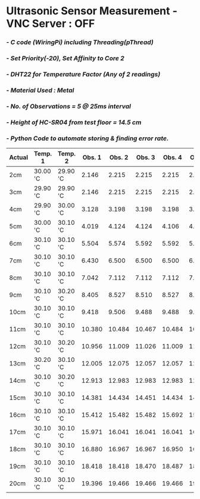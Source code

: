 # **Ultrasonic Sensor Measurement - VNC Server : OFF**
### *- C code (WiringPi) including Threading(pThread)*
### *- Set Priority(-20), Set Affinity to Core 2*
### *- DHT22 for Temperature Factor (Any of 2 readings)*
### *- Material Used : Metal*
### *- No. of Observations = 5 @ 25ms interval*
### *- Height of HC-SR04 from test floor = 14.5 cm*
### *- Python Code to automate storing & finding error rate.*

Actual | Temp. 1 | Temp. 2 | Obs. 1 | Obs. 2 | Obs. 3 | Obs. 4 | Obs. 5 | Repeat Count | Repeat Value | Error Rate
---- | ---- | ---- | ---- | ---- | ---- | ---- | ----| ---- | ---- | ---- 
 2cm | 30.00 'C | 29.90 'C | 2.146 | 2.215 | 2.215 | 2.215 | 2.215 | 4 | 2.215 | 0.215
 3cm | 29.90 'C | 29.90 'C | 2.146 | 2.215 | 2.215 | 2.215 | 2.215 | 4 | 2.215 | -0.785
 4cm | 29.90 'C | 30.00 'C | 3.128 | 3.198 | 3.198 | 3.198 | 3.198 | 4 | 3.197 | -0.803
 5cm | 30.00 'C | 30.10 'C | 4.019 | 4.124 | 4.124 | 4.106 | 4.106 | 2 | 4.123 | -0.877
 6cm | 30.10 'C | 30.10 'C | 5.504 | 5.574 | 5.592 | 5.592 | 5.592 | 3 | 5.591 | -0.409
 7cm | 30.10 'C | 30.10 'C | 6.430 | 6.500 | 6.500 | 6.500 | 6.500 | 4 | 6.500 | -0.5
 8cm | 30.10 'C | 30.10 'C | 7.042 | 7.112 | 7.112 | 7.112 | 7.112 | 4 | 7.111 | -0.889
 9cm | 30.10 'C | 30.20 'C | 8.405 | 8.527 | 8.510 | 8.527 | 8.527 | 3 | 8.527 | -0.473
 10cm | 30.10 'C | 30.10 'C | 9.418 | 9.506 | 9.488 | 9.488 | 9.506 | 2 | 9.488 | -0.512
 11cm | 30.10 'C | 30.10 'C | 10.380 | 10.484 | 10.467 | 10.484 | 10.467 | 2 | 10.484 | -0.516
 12cm | 30.10 'C | 30.20 'C | 10.956 | 11.009 | 11.026 | 11.009 | 11.026 | 2 | 11.008 | -0.992
 13cm | 30.20 'C | 30.10 'C | 12.005 | 12.075 | 12.057 | 12.057 | 12.057 | 3 | 12.057 | -0.943
 14cm | 30.10 'C | 30.20 'C | 12.913 | 12.983 | 12.983 | 12.983 | 12.983 | 4 | 12.983 | -1.017
 15cm | 30.10 'C | 30.10 'C | 14.381 | 14.434 | 14.451 | 14.434 | 14.451 | 2 | 14.433 | -0.567
 16cm | 30.10 'C | 30.10 'C | 15.412 | 15.482 | 15.482 | 15.692 | 15.499 | 2 | 15.481 | -0.519
 17cm | 30.10 'C | 30.10 'C | 15.971 | 16.041 | 16.041 | 16.041 | 16.024 | 3 | 16.041 | -0.959
 18cm | 30.10 'C | 30.10 'C | 16.880 | 16.967 | 16.967 | 16.950 | 16.967 | 3 | 16.967 | -1.033
 19cm | 30.10 'C | 30.10 'C | 18.418 | 18.418 | 18.470 | 18.487 | 18.487 | 2 | 18.417 | -0.583
 20cm | 30.10 'C | 30.10 'C | 19.396 | 19.466 | 19.466 | 19.466 | 19.466 | 4 | 19.466 | -0.534
 